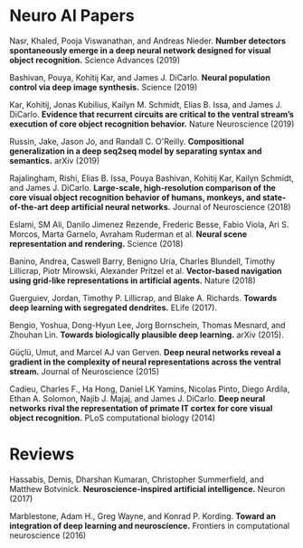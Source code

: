 # Neuro AI Papers

Nasr, Khaled, Pooja Viswanathan, and Andreas Nieder. **Number detectors spontaneously emerge in a deep neural network designed for visual object recognition.** Science Advances (2019)

Bashivan, Pouya, Kohitij Kar, and James J. DiCarlo. **Neural population control via deep image synthesis.** Science (2019)

Kar, Kohitij, Jonas Kubilius, Kailyn M. Schmidt, Elias B. Issa, and James J. DiCarlo. **Evidence that recurrent circuits are critical to the ventral stream’s execution of core object recognition behavior.** Nature Neuroscience (2019)

Russin, Jake, Jason Jo, and Randall C. O'Reilly. **Compositional generalization in a deep seq2seq model by separating syntax and semantics.** arXiv (2019)

Rajalingham, Rishi, Elias B. Issa, Pouya Bashivan, Kohitij Kar, Kailyn Schmidt, and James J. DiCarlo. **Large-scale, high-resolution comparison of the core visual object recognition behavior of humans, monkeys, and state-of-the-art deep artificial neural networks.** Journal of Neuroscience (2018)

Eslami, SM Ali, Danilo Jimenez Rezende, Frederic Besse, Fabio Viola, Ari S. Morcos, Marta Garnelo, Avraham Ruderman et al. **Neural scene representation and rendering.** Science (2018)

Banino, Andrea, Caswell Barry, Benigno Uria, Charles Blundell, Timothy Lillicrap, Piotr Mirowski, Alexander Pritzel et al. **Vector-based navigation using grid-like representations in artificial agents.** Nature (2018)

Guerguiev, Jordan, Timothy P. Lillicrap, and Blake A. Richards. **Towards deep learning with segregated dendrites.** ELife (2017).

Bengio, Yoshua, Dong-Hyun Lee, Jorg Bornschein, Thomas Mesnard, and Zhouhan Lin. **Towards biologically plausible deep learning.** arXiv (2015).

Güçlü, Umut, and Marcel AJ van Gerven. **Deep neural networks reveal a gradient in the complexity of neural representations across the ventral stream.** Journal of Neuroscience (2015)

Cadieu, Charles F., Ha Hong, Daniel LK Yamins, Nicolas Pinto, Diego Ardila, Ethan A. Solomon, Najib J. Majaj, and James J. DiCarlo. **Deep neural networks rival the representation of primate IT cortex for core visual object recognition.** PLoS computational biology (2014)


# Reviews

Hassabis, Demis, Dharshan Kumaran, Christopher Summerfield, and Matthew Botvinick. **Neuroscience-inspired artificial intelligence.** Neuron (2017)

Marblestone, Adam H., Greg Wayne, and Konrad P. Kording. **Toward an integration of deep learning and neuroscience.** Frontiers in computational neuroscience (2016)
